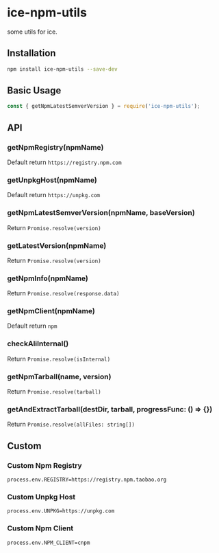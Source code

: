 # ice-npm-utils

some utils for ice.

## Installation

```bash
npm install ice-npm-utils --save-dev
```

## Basic Usage

```js
const { getNpmLatestSemverVersion } = require('ice-npm-utils');
```

## API

### getNpmRegistry(npmName)

Default return `https://registry.npm.com`

### getUnpkgHost(npmName)

Default return `https://unpkg.com`

### getNpmLatestSemverVersion(npmName, baseVersion)

Return `Promise.resolve(version)`

### getLatestVersion(npmName)

Return `Promise.resolve(version)`

### getNpmInfo(npmName)

Return `Promise.resolve(response.data)`

### getNpmClient(npmName)

Default return `npm`

### checkAliInternal()

Return `Promise.resolve(isInternal)`

### getNpmTarball(name, version)

Return `Promise.resolve(tarball)`

### getAndExtractTarball(destDir, tarball, progressFunc: () => {})

Return `Promise.resolve(allFiles: string[])`

## Custom

### Custom Npm Registry

```
process.env.REGISTRY=https://registry.npm.taobao.org
```

### Custom Unpkg Host

```
process.env.UNPKG=https://unpkg.com
```

### Custom Npm Client

```
process.env.NPM_CLIENT=cnpm
```